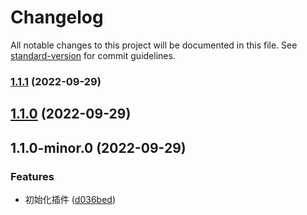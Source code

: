 # Changelog

All notable changes to this project will be documented in this file. See [standard-version](https://github.com/conventional-changelog/standard-version) for commit guidelines.

### [1.1.1](https://github.com/zjwgank/vite-plugin-import/compare/v1.1.0...v1.1.1) (2022-09-29)

## [1.1.0](https://github.com/zjwgank/vite-plugin-import/compare/v1.1.0-minor.0...v1.1.0) (2022-09-29)

## 1.1.0-minor.0 (2022-09-29)


### Features

* 初始化插件 ([d036bed](https://github.com/zjwgank/vite-plugin-import/commit/d036bedab0a48001e7448a26fecb213e4fe6a8f4))
